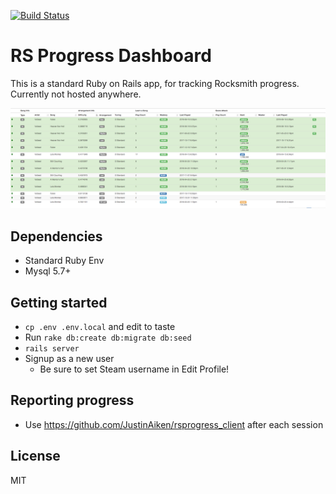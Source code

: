 [![Build Status](https://img.shields.io/travis/JustinAiken/rsprogress_server/master.svg)](https://travis-ci.org/JustinAiken/rsprogress_server)

# RS Progress Dashboard

This is a standard Ruby on Rails app, for tracking Rocksmith progress.   
Currently not hosted anywhere.

![Screenshot](doc/screenshot.png)

## Dependencies

- Standard Ruby Env
- Mysql 5.7+

## Getting started

- `cp .env .env.local` and edit to taste
- Run `rake db:create db:migrate db:seed`
- `rails server`
- Signup as a new user
  - Be sure to set Steam username in Edit Profile!

## Reporting progress

- Use https://github.com/JustinAiken/rsprogress_client after each session

## License

MIT
